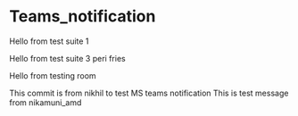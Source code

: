 # Teams_notification
Hello from test suite 1

Hello from test suite 3 peri fries

Hello from testing room


This commit is from nikhil to test MS teams notification
This is test message from nikamuni_amd
